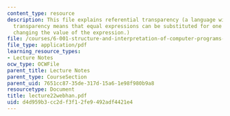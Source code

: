 ```yaml
---
content_type: resource
description: This file explains referential transparency (a language with referential
  transparency means that equal expressions can be substituted for one another without
  changing the value of the expression.)
file: /courses/6-001-structure-and-interpretation-of-computer-programs-spring-2005/d4d959b3cc2df3f12fe9492adf4421e4_lecture22webhan.pdf
file_type: application/pdf
learning_resource_types:
- Lecture Notes
ocw_type: OCWFile
parent_title: Lecture Notes
parent_type: CourseSection
parent_uid: 7651cc87-35de-317d-15a6-1e98f980b9a8
resourcetype: Document
title: lecture22webhan.pdf
uid: d4d959b3-cc2d-f3f1-2fe9-492adf4421e4
---
```

